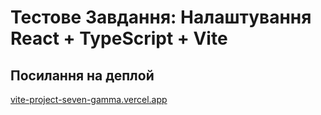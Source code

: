# Тестове Завдання: Налаштування React + TypeScript + Vite

## Посилання на деплой

[vite-project-seven-gamma.vercel.app](https://vite-project-seven-gamma.vercel.app)
